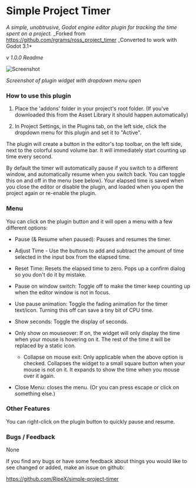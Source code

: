 # Simple Project Timer
_A simple, unobtrusive, Godot engine editor plugin for tracking the time spent on a project._
_Forked from https://github.com/rgrams/ross_project_timer
_Converted to work with Godot 3.1+

_v 1.0.0 Readme_

![Screenshot](https://imgur.com/a/H3EhB3L)

_Screenshot of plugin widget with dropdown menu open_

### How to use this plugin

1. Place the 'addons' folder in your project's root folder. 
(If you've downloaded this from the Asset Library it should happen automatically)

2. In Project Settings, in the Plugins tab, on the left side, click the dropdown menu for this plugin and set it to "Active". 

The plugin will create a button in the editor's top toolbar, on the left side, next to the colorful sound volume bar. It will
immediately start counting up time every second. 

By default the timer will automatically pause if you switch to a different window, and automatically resume when you switch back. You can toggle this on and off in the menu (see below). Your elapsed time is saved when you close the editor or disable the plugin, and loaded when you open the project again or re-enable the plugin.


### Menu

You can click on the plugin button and it will open a menu with a few different options:

- Pause (& Resume when paused): Pauses and resumes the timer. 

- Adjust Time - Use the buttons to add and subtract the amount of time selected in the input box from the elapsed time. 

- Reset Time: Resets the elapsed time to zero. Pops up a confirm dialog so you don't do it by mistake. 

- Pause on window switch: Toggle off to make the timer keep counting up when the editor window is not in focus. 

- Use pause animation: Toggle the fading animation for the timer text/icon. Turning this off can save a tiny bit of CPU time. 

- Show seconds: Toggle the display of seconds. 

- Only show on mouseover: If on, the widget will only display the time when your mouse is hovering on it. The rest of the time it will be replaced by a static icon. 

  - Collapse on mouse exit: Only applicable when the above option is checked. Collapses the widget to a small square button when your mouse is not on it. It expands to show the time when you mouse over it again. 

- Close Menu: closes the menu. (Or you can press escape or click on something else.)


### Other Features

You can right-click on the plugin button to quickly pause and resume. 


### Bugs / Feedback

None

If you find any bugs or have some feedback about things you would like to see changed or added, make an issue on github:

https://github.com/RipeX/simple-project-timer